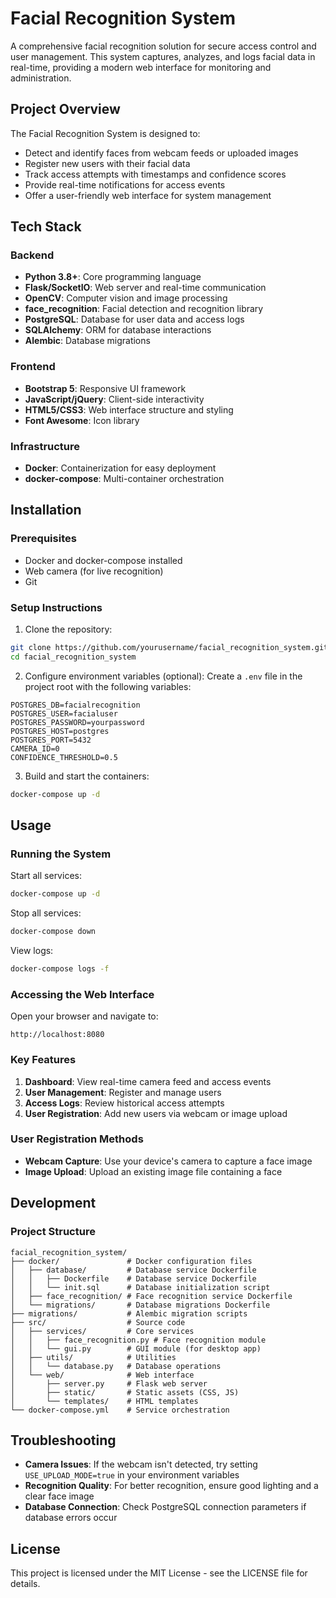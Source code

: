 # Facial Recognition System

A comprehensive facial recognition solution for secure access control and user management. This system captures, analyzes, and logs facial data in real-time, providing a modern web interface for monitoring and administration.

## Project Overview

The Facial Recognition System is designed to:

- Detect and identify faces from webcam feeds or uploaded images
- Register new users with their facial data
- Track access attempts with timestamps and confidence scores
- Provide real-time notifications for access events
- Offer a user-friendly web interface for system management

## Tech Stack

### Backend
- **Python 3.8+**: Core programming language
- **Flask/SocketIO**: Web server and real-time communication
- **OpenCV**: Computer vision and image processing
- **face_recognition**: Facial detection and recognition library
- **PostgreSQL**: Database for user data and access logs
- **SQLAlchemy**: ORM for database interactions
- **Alembic**: Database migrations

### Frontend
- **Bootstrap 5**: Responsive UI framework
- **JavaScript/jQuery**: Client-side interactivity
- **HTML5/CSS3**: Web interface structure and styling
- **Font Awesome**: Icon library

### Infrastructure
- **Docker**: Containerization for easy deployment
- **docker-compose**: Multi-container orchestration

## Installation

### Prerequisites
- Docker and docker-compose installed
- Web camera (for live recognition)
- Git

### Setup Instructions

1. Clone the repository:
```bash
git clone https://github.com/yourusername/facial_recognition_system.git
cd facial_recognition_system
```

2. Configure environment variables (optional):
   Create a `.env` file in the project root with the following variables:
```
POSTGRES_DB=facialrecognition
POSTGRES_USER=facialuser
POSTGRES_PASSWORD=yourpassword
POSTGRES_HOST=postgres
POSTGRES_PORT=5432
CAMERA_ID=0
CONFIDENCE_THRESHOLD=0.5
```

3. Build and start the containers:
```bash
docker-compose up -d
```

## Usage

### Running the System

Start all services:
```bash
docker-compose up -d
```

Stop all services:
```bash
docker-compose down
```

View logs:
```bash
docker-compose logs -f
```

### Accessing the Web Interface

Open your browser and navigate to:
```
http://localhost:8080
```

### Key Features

1. **Dashboard**: View real-time camera feed and access events
2. **User Management**: Register and manage users
3. **Access Logs**: Review historical access attempts
4. **User Registration**: Add new users via webcam or image upload

### User Registration Methods

- **Webcam Capture**: Use your device's camera to capture a face image
- **Image Upload**: Upload an existing image file containing a face

## Development

### Project Structure

```
facial_recognition_system/
├── docker/               # Docker configuration files
│   ├── database/         # Database service Dockerfile
│   │   ├── Dockerfile    # Database service Dockerfile
│   │   └── init.sql      # Database initialization script
│   ├── face_recognition/ # Face recognition service Dockerfile
│   └── migrations/       # Database migrations Dockerfile
├── migrations/           # Alembic migration scripts
├── src/                  # Source code
│   ├── services/         # Core services
│   │   ├── face_recognition.py # Face recognition module
│   │   └── gui.py        # GUI module (for desktop app)
│   ├── utils/            # Utilities
│   │   └── database.py   # Database operations
│   └── web/              # Web interface
│       ├── server.py     # Flask web server
│       ├── static/       # Static assets (CSS, JS)
│       └── templates/    # HTML templates
└── docker-compose.yml    # Service orchestration
```

## Troubleshooting

- **Camera Issues**: If the webcam isn't detected, try setting `USE_UPLOAD_MODE=true` in your environment variables
- **Recognition Quality**: For better recognition, ensure good lighting and a clear face image
- **Database Connection**: Check PostgreSQL connection parameters if database errors occur

## License

This project is licensed under the MIT License - see the LICENSE file for details.
